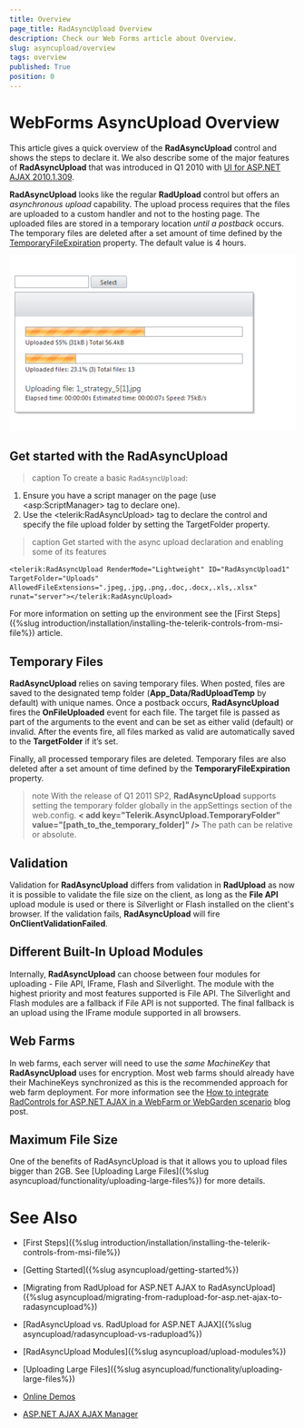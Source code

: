 ```yaml
---
title: Overview
page_title: RadAsyncUpload Overview
description: Check our Web Forms article about Overview.
slug: asyncupload/overview
tags: overview
published: True
position: 0
---
```


# WebForms AsyncUpload Overview

This article gives a quick overview of the **RadAsyncUpload** control and shows the steps to declare it. We also describe some of the major features of **RadAsyncUpload** that was introduced in Q1 2010 with [UI for ASP.NET AJAX 2010.1.309](https://www.telerik.com/support/whats-new/aspnet-ajax/release-history/ui-for-asp-net-ajax-2010-1309).

**RadAsyncUpload** looks like the regular **RadUpload** control but offers an *asynchronous upload* capability. The upload process requires that the files are uploaded to a custom handler and not to the hosting page. The uploaded files are stored in a temporary location *until a postback* occurs. The temporary files are deleted after a set amount of time defined by the [TemporaryFileExpiration](https://docs.telerik.com/devtools/aspnet-ajax/api/server/Telerik.Web.UI/RadAsyncUpload#temporaryfileexpiration) property. The default value is 4 hours.

![WebForms ajaxPanel Overview](images/asyncupload-overview.png "WebForms ajaxPanel Overview")

## Get started with the RadAsyncUpload


>caption To create a basic `RadAsyncUpload`:

1. Ensure you have a script manager on the page (use \<asp:ScriptManager> tag to declare one).
1. Use the \<telerik:RadAsyncUpload> tag to declare the control and specify the file upload folder by setting the TargetFolder property.

>caption Get started with the async upload declaration and enabling some of its features

````ASP.NET
<telerik:RadAsyncUpload RenderMode="Lightweight" ID="RadAsyncUpload1" TargetFolder="Uploads" AllowedFileExtensions=".jpeg,.jpg,.png,.doc,.docx,.xls,.xlsx" runat="server"></telerik:RadAsyncUpload>
````

For more information on setting up the environment see the [First Steps]({%slug introduction/installation/installing-the-telerik-controls-from-msi-file%}) article.

## Temporary Files

**RadAsyncUpload** relies on saving temporary files. When posted, files are saved to the designated temp folder (**App_Data/RadUploadTemp** by default) with unique names. Once a postback occurs, **RadAsyncUpload** fires the **OnFileUploaded** event for each file. The target file is passed as part of the arguments to the event and can be set as either valid (default) or invalid. After the events fire, all files marked as valid are automatically saved to the **TargetFolder** if it’s set.

Finally, all processed temporary files are deleted. Temporary files are also deleted after a set amount of time defined by the **TemporaryFileExpiration** property.

>note With the release of Q1 2011 SP2, **RadAsyncUpload** supports setting the temporary folder globally in the appSettings section of the web.config.
> **< add key="Telerik.AsyncUpload.TemporaryFolder" value="[path_to_the_temporary_folder]" />** 
>The path can be relative or absolute.

## Validation

Validation for **RadAsyncUpload** differs from validation in **RadUpload** as now it is possible to validate the file size on the client, as long as the **File API** upload module is used or there is Silverlight or Flash installed on the client's browser. If the validation fails, **RadAsyncUpload** will fire **OnClientValidationFailed**.

## Different Built-In Upload Modules

Internally, **RadAsyncUpload** can choose between four modules for uploading - File API, IFrame, Flash and Silverlight. The module with the highest priority and most features supported is File API. The Silverlight and Flash modules are a fallback if File API is not supported. The final fallback is an upload using the IFrame module supported in all browsers.

## Web Farms

In web farms, each server will need to use the *same MachineKey* that **RadAsyncUpload** uses for encryption. Most web farms should already have their MachineKeys synchronized as this is the recommended approach for web farm deployment. For more information see the [How to integrate RadControls for ASP.NET AJAX in a WebFarm or WebGarden scenario](https://www.telerik.com/blogs/integrate-radcontrols-for-asp.net-ajax-in-a-webfarm-or-webgarden) blog post.

## Maximum File Size

One of the benefits of RadAsyncUpload is that it allows you to upload files bigger than 2GB. See [Uploading Large Files]({%slug asyncupload/functionality/uploading-large-files%}) for more details.

# See Also

 * [First Steps]({%slug introduction/installation/installing-the-telerik-controls-from-msi-file%})
 
 * [Getting Started]({%slug asyncupload/getting-started%})

 * [Migrating from RadUpload for ASP.NET AJAX to RadAsyncUpload]({%slug asyncupload/migrating-from-radupload-for-asp.net-ajax-to-radasyncupload%})

 * [RadAsyncUpload vs. RadUpload for ASP.NET AJAX]({%slug asyncupload/radasyncupload-vs-radupload%})

 * [RadAsyncUpload Modules]({%slug asyncupload/upload-modules%})
 
 * [Uploading Large Files]({%slug asyncupload/functionality/uploading-large-files%})

 * [Online Demos](https://demos.telerik.com/aspnet-ajax/asyncupload/examples/overview/defaultcs.aspx)
 
 * [ASP.NET AJAX AJAX Manager](https://www.telerik.com/products/aspnet-ajax/ajax.aspx)


 